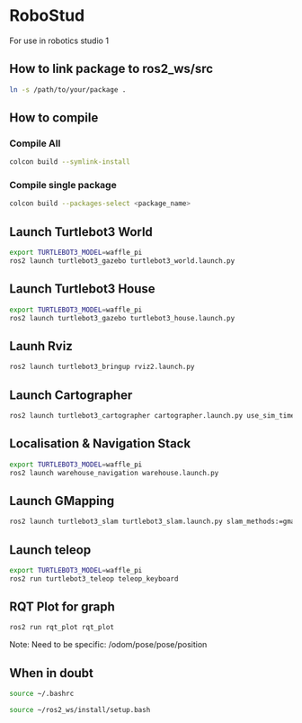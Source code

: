 # RoboStud
For use in robotics studio 1

## How to link package to ros2_ws/src
```bash
ln -s /path/to/your/package .
```

## How to compile
### Compile All
```bash
colcon build --symlink-install
```
### Compile single package
```bash
colcon build --packages-select <package_name>
```

## Launch Turtlebot3 World
```bash
export TURTLEBOT3_MODEL=waffle_pi 
ros2 launch turtlebot3_gazebo turtlebot3_world.launch.py
```

## Launch Turtlebot3 House
```bash
export TURTLEBOT3_MODEL=waffle_pi 
ros2 launch turtlebot3_gazebo turtlebot3_house.launch.py
```

## Launh Rviz
```bash
ros2 launch turtlebot3_bringup rviz2.launch.py
```

## Launch Cartographer
```bash
ros2 launch turtlebot3_cartographer cartographer.launch.py use_sim_time:=True
```

## Localisation & Navigation Stack
```bash
export TURTLEBOT3_MODEL=waffle_pi 
ros2 launch warehouse_navigation warehouse.launch.py
```

## Launch GMapping
```bash
ros2 launch turtlebot3_slam turtlebot3_slam.launch.py slam_methods:=gmapping use_sim_time:=True
```

## Launch teleop
```bash
export TURTLEBOT3_MODEL=waffle_pi 
ros2 run turtlebot3_teleop teleop_keyboard
```
## RQT Plot for graph
```bash
ros2 run rqt_plot rqt_plot
```
Note: Need to be specific: /odom/pose/pose/position

## When in doubt
```bash
source ~/.bashrc
```
```bash
source ~/ros2_ws/install/setup.bash
```


